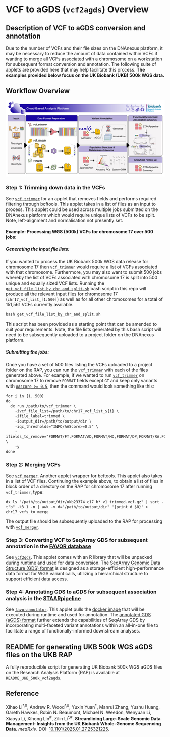 # VCF to aGDS (`vcf2agds`) Overview
## Description of VCF to aGDS conversion and annotation
Due to the number of VCFs and their file sizes on the DNAnexus platform, it may be necessary to reduce the amount of data 
contained within VCFs if wanting to merge all VCFs associated with a chromosome on a workstation for subsequent format conversion and annotation. 
The following suite of applets are provided here that may help facilitate this process. **The examples provided below focus on the UK Biobank (UKB) 500k WGS data.**

## Workflow Overview
![vcf2agds workflow](vcf2agds_workflow.jpg)

### Step 1: Trimming down data in the VCFs
See [`vcf_trimmer`](https://github.com/drarwood/vcf_trimmer) for an applet that removes fields and performs required filtering through bcftools.
This applet takes in a list of files as an input to process. This applet could be used across multiple jobs submitted on the DNAnexus platform which would require unique lists of VCFs to be split. Note, left-alignment and normalisation not presently set.

#### Example: Processing WGS (500k) VCFs for chromosome 17 over 500 jobs:
##### Generating the input file lists:
If you wanted to process the UK Biobank 500k WGS data release for chromosome 17 then [`vcf_trimmer`](https://github.com/drarwood/vcf_trimmer) would require a list of VCFs associated with that chromosome. 
Furthermore, you may also want to submit 500 jobs whereby the list of VCFs associated with chromosome 17 is split into 500 unique and equally sized VCF lists.
Running the [`get_vcf_file_list_by_chr_and_split.sh`](https://github.com/drarwood/vcf_to_gds_overview/blob/master/get_vcf_file_list_by_chr_and_split.sh) bash script in this repo will produce all the relevant input files for chromosome 17 (`chr17_vcf_list_[1:500]`)
as well as for all other chromosomes for a total of 151,561 VCFs currently available.
```
bash get_vcf_file_list_by_chr_and_split.sh
```
This script has been provided as a starting point that can be amended to suit your requirements.
Note, the file lists generated by this bash script will need to be subsequently uploaded to a project folder on the DNAnexus platform.
##### Submitting the jobs:
Once you have a set of 500 files listing the VCFs uploaded to a project folder on the RAP, you can run the [`vcf_trimmer`](https://github.com/drarwood/vcf_trimmer) with each of the files generated above. 
For example, if we wanted to run [`vcf_trimmer`](https://github.com/drarwood/vcf_trimmer) on chromosome 17 to remove `FORMAT` fields except `GT` and keep only variants with [`AAscore >= 0.5`](https://doi.org/10.1038/s41586-022-04965-x), 
then the command would look something like this:

```
for i in {1..500}
do
  dx run /path/to/vcf_trimmer \
    -ivcf_file_list=/path/to/chr17_vcf_list_${i} \
    -ifile_label=trimmed \
    -ioutput_dir=/path/to/output/dir \
    -iqc_thresholds="INFO/AAScore>=0.5" \
    -ifields_to_remove="FORMAT/FT,FORMAT/AD,FORMAT/MD,FORMAT/DP,FORMAT/RA,FORMAT/PP,FORMAT/GQ,FORMAT/PL" \
    -y
done
```

### Step 2: Merging VCFs
See [`vcf_merger`](https://github.com/drarwood/vcf_merger). Another applet wrapper for bcftools.
This applet also takes in a list of VCF files. Continuing the example above, to obtain a list of files in block order of a directory on the RAP for chromosome 17 after running `vcf_trimmer`, type:
```
dx ls "/path/to/output/dir/ukb23374_c17_b*_v1_trimmed.vcf.gz" | sort -t"b" -k3.1 -n | awk -v d="/path/to/output/dir" '{print d $0}' > chr17_vcfs_to_merge
```
The output file should be subsequently uploaded to the RAP for processing with [`vcf_merger`](https://github.com/drarwood/vcf_merger).

### Step 3: Converting VCF to SeqArray GDS for subsequent annotation in the [FAVOR database](https://favor.genohub.org)
See [`vcf2gds`](https://github.com/drarwood/vcf2gds). This applet comes with an R library that will be unpacked during runtime and used for data conversion. The [SeqArray Genomic Data Structure (GDS) format](https://doi.org/10.1093/bioinformatics/btx145) is designed as a storage-efficient high-performance data format for WGS variant calls, utilizing a hierarchical structure to support efficient data access.

### Step 4: Annotating GDS to aGDS for subsequent association analysis in the [STAARpipeline](https://doi.org/10.1038/s41592-022-01640-x)
See [`favorannotator`](https://github.com/xihaoli/favorannotator-rap). This applet pulls the [docker image](https://hub.docker.com/r/zilinli/staarpipeline) that will be executed during runtime and used for annotation. The [annotated GDS (aGDS) format](https://doi.org/10.1093/nar/gkac966) further extends the capabilities of SeqArray GDS by incorporating multi-faceted variant annotations within an all-in-one file to facilitate a range of functionally-informed downstream analyses.

## README for generating UKB 500k WGS aGDS files on the UKB RAP
A fully reproducible script for generating UK Biobank 500k WGS aGDS files on the Research Analysis Platform (RAP) is available at [`README_UKB_500k_vcf2agds`](https://github.com/drarwood/vcf2agds_overview/blob/master/README_UKB_500k_vcf2agds.txt).

## Reference
Xihao Li<sup>\*,#</sup>, Andrew R. Wood<sup>\*,#</sup>, Yuxin Yuan<sup>\*</sup>, Manrui Zhang, Yushu Huang, Gareth Hawkes, Robin N. Beaumont, Michael N. Weedon, Wenyuan Li, Xiaoyu Li, Xihong Lin<sup>#</sup>, Zilin Li<sup>\*,#</sup>. **Streamlining Large-Scale Genomic Data Management: Insights from the UK Biobank Whole-Genome Sequencing Data**. _medRxiv_. DOI: <a href="https://doi.org/10.1101/2025.01.27.25321225">10.1101/2025.01.27.25321225</a>.
